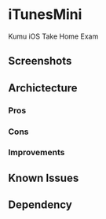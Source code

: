 # iTunesMini
Kumu iOS Take Home Exam

## Screenshots

## Archictecture
### Pros
### Cons
### Improvements
## Known Issues
## Dependency
